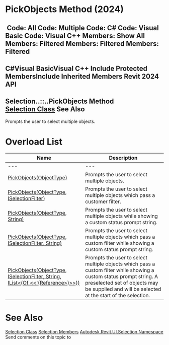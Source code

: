 # PickObjects Method (2024)

﻿
 Code: All Code: Multiple Code: C# Code: Visual Basic Code: Visual C++  Members: Show All Members: Filtered Members: Filtered Members: Filtered   
---  
C#Visual BasicVisual C++
Include Protected MembersInclude Inherited Members
Revit 2024 API  
---  
Selection..::..PickObjects Method   
[Selection Class](31b73d46-7d67-5dbb-4dad-80aa597c9afc.md "Selection Class") See Also  
---  
Prompts the user to select multiple objects.
# Overload List
| Name | Description |
| --- | --- |
| --- | --- | --- |
| [PickObjects(ObjectType)](577ac5d0-8a6d-8e73-9d0d-259ed0ac6024.md "PickObjects Method \(ObjectType\)") | Prompts the user to select multiple objects. |
| [PickObjects(ObjectType, ISelectionFilter)](3ac1a2c4-9afc-98cf-d5b8-c0c6a15fb4e8.md "PickObjects Method \(ObjectType, ISelectionFilter\)") | Prompts the user to select multiple objects which pass a customer filter. |
| [PickObjects(ObjectType, String)](ee21d076-057b-f334-70a6-e0dab1d2ac4e.md "PickObjects Method \(ObjectType, String\)") | Prompts the user to select multiple objects while showing a custom status prompt string. |
| [PickObjects(ObjectType, ISelectionFilter, String)](25aad159-e19d-82d9-f02d-043cc9905163.md "PickObjects Method \(ObjectType, ISelectionFilter, String\)") | Prompts the user to select multiple objects which pass a custom filter while showing a custom status prompt string. |
| [PickObjects(ObjectType, ISelectionFilter, String, IList<(Of <<'(Reference>)>>))](eac2b67c-28ae-f057-501e-bff28ea4dcfe.md "PickObjects Method \(ObjectType, ISelectionFilter, String, IList\(Reference\)\)") | Prompts the user to select multiple objects which pass a custom filter while showing a custom status prompt string. A preselected set of objects may be supplied and will be selected at the start of the selection. |

# See Also
[Selection Class](31b73d46-7d67-5dbb-4dad-80aa597c9afc.md "Selection Class")
[Selection Members](8eccaa93-cc99-fd37-15ad-24d201985d9b.md "Selection Members")
[Autodesk.Revit.UI.Selection Namespace](11785869-cc9e-03fc-97db-767a59af10a1.md "Autodesk.Revit.UI.Selection Namespace")
Send comments on this topic to 